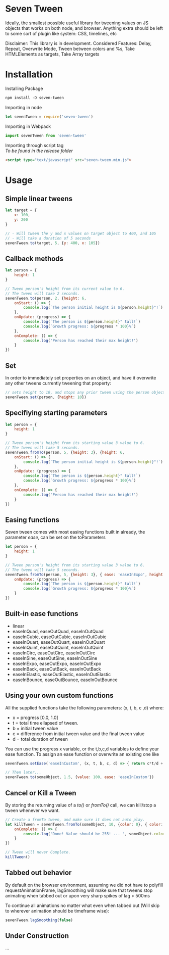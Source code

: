 # Seven Tween
Ideally, the smallest possible useful library for tweening values on JS objects that works on both node, and browser.
Anything extra should be left to some sort of plugin like system: CSS, timelines, etc

Disclaimer: This library is in development.
Considered Features: Delay, Repeat, Overwrite Mode, Tween between colors and %s, Take HTMLElements as targets, Take Array targets

# Installation
Installing Package
```javascript
npm install -D seven-tween
```

Importing in node
```javascript
let sevenTween = require('seven-tween')
```

Importing in Webpack
```javascript
import sevenTween from 'seven-tween'
```

Importing through script tag  
*To be found in the release folder*
```html
<script type="text/javascript" src="seven-tween.min.js"> 
```


# Usage

## Simple linear tweens

```javascript
let target = {
    x: 100,
    y: 200
}

// - Will tween the y and x values on target object to 400, and 105
// - Will take a duration of 5 seconds
sevenTween.to(target, 5, {y: 400, x: 105})

```


## Callback methods

```javascript
let person = {
    height: 1
}

// Tween person's height from its current value to 6.
// The tween will take 2 seconds.
sevenTween.to(person, 2, {height: 6, 
    onStart: () => {
        console.log(`The person initial height is ${person.height}"!`)
    },
    onUpdate: (progress) => {
        console.log(`The person is ${person.height}" tall!`)
        console.log(`Growth progress: ${progress * 100}%`)
    },
    onComplete: () => {
        console.log('Person has reached their max height!')
    }
})
```


## Set
In order to immediately set properties on an object, and have it overwrite any other tweens currently tweening that property:

```javascript
// sets height to 10, and stops any prior tween using the person object from modiying the height property.
sevenTween.set(person, {height: 10})
```



## Specifiying starting parameters

```javascript
let person = {
    height: 1
}

// Tween person's height from its starting value 3 value to 6.
// The tween will take 5 seconds.
sevenTween.fromTo(person, 5, {height: 3}, {height: 6, 
    onStart: () => {
        console.log(`The person initial height is ${person.height}"!`)
    },
    onUpdate: (progress) => {
        console.log(`The person is ${person.height}" tall!`)
        console.log(`Growth progress: ${progress * 100}%`)
    },
    onComplete: () => {
        console.log('Person has reached their max height!')
    }
})
```


## Easing functions

Seven tween comes with most easing functions built in already, the parameter *ease*, can be set on the toParameters

```javascript
let person = {
    height: 1
}

// Tween person's height from its starting value 3 value to 6.
// The tween will take 5 seconds.
sevenTween.fromTo(person, 5, {height: 3}, { ease: 'easeInExpo', height: 6, 
    onUpdate: (progress) => {
        console.log(`The person is ${person.height}" tall!`)
        console.log(`Growth progress: ${progress * 100}%`)
    }
})
```


## Built-in ease functions

- linear
- easeInQuad, easeOutQuad, easeInOutQuad
- easeInCubic, easeOutCubic, easeInOutCubic
- easeInQuart, easeOutQuart, easeInOutQuart
- easeInQuint, easeOutQuint, easeInOutQuint
- easeInCirc, easeOutCirc, easeInOutCirc
- easeInSine, easeOutSine, easeInOutSine
- easeInExpo, easeOutExpo, easeInOutExpo
- easeInBack, easeOutBack, easeInOutBack
- easeInElastic, easeOutElastic, easeInOutElastic
- easeInBounce, easeOutBounce, easeInOutBounce


## Using your own custom functions

All the supplied functions take the following parameters: (x, t, b, c ,d) where:  
 - x = progress [0.0, 1.0]
 - t = total time ellapsed of tween.
 - b = initial tween value
 - c = difference from initial tween value and the final tween value
 - d = total duration of tween

You can use the progress x variable, or the t,b,c,d variables to define your ease function.
To assign an ease function or overwrite an existing one like

```javascript
sevenTween.setEase('easeInCustom', (x, t, b, c, d) => { return c*t/d + b })

// Then later...
sevenTween.to(someObject, 1.5, {value: 100, ease: 'easeInCustom'})
```


## Cancel or Kill a Tween

By storing the returning value of a *to()* or *fromTo()* call, we can kill/stop a tween whenever we want.

```javascript
// Create a fromTo tween, and make sure it does not auto play.
let killTween = sevenTween.fromTo(someObject, 10, {color: 0}, { color: 255, 
    onComplete: () => {
        console.log('Done! Value should be 255! ... ', someObject.color)
    }
})

// Tween will never Complete.
killTween()

```

## Tabbed out behavior

By default on the browser environment, assuming we did not have to polyfill requestAnimationFrame, lagSmoothing will make sure that tweens stop animating when tabbed out or upon very sharp spikes of lag > 500ms

To continue all animations no matter what even when tabbed out (Will skip to wherever animation should be timeframe wise):

```javascript
sevenTween.lagSmoothing(false)
```


## Under Construction

...



